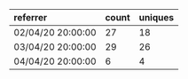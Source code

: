 | referrer          | count | uniques |
| :---------------- | :---- | :------ |
| 02/04/20 20:00:00 | 27    | 18      |
| 03/04/20 20:00:00 | 29    | 26      |
| 04/04/20 20:00:00 | 6     | 4       |